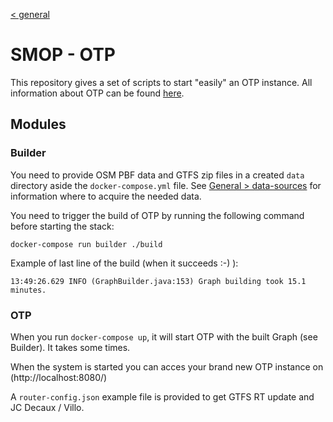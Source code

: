 [< general](https://github.com/nextmoov/nextmoov-smop-general)

# SMOP - OTP

This repository gives a set of scripts to start "easily" an OTP instance. All information about OTP can be found [here](http://docs.opentripplanner.org/en/latest/).

## Modules

### Builder

You need to provide OSM PBF data and GTFS zip files in a created `data` directory aside the `docker-compose.yml` file. See [General > data-sources](https://github.com/nextmoov/nextmoov-smop-general#data-sources) for information where to acquire the needed data.

You need to trigger the build of OTP by running the following command before starting the stack:
```
docker-compose run builder ./build
```

Example of last line of the build (when it succeeds :-) ):
```
13:49:26.629 INFO (GraphBuilder.java:153) Graph building took 15.1 minutes.
```

### OTP

When you run `docker-compose up`, it will start OTP with the built Graph (see Builder). It takes some times.

When the system is started you can acces your brand new OTP instance on (http://localhost:8080/)

A `router-config.json` example file is provided to get GTFS RT update and JC Decaux / Villo.
